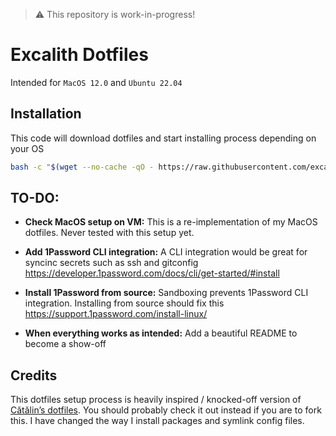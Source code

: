 > ⚠️ This repository is work-in-progress!

# Excalith Dotfiles
Intended for `MacOS 12.0` and `Ubuntu 22.04`

## Installation
This code will download dotfiles and start installing process depending on your OS
```bash
bash -c "$(wget --no-cache -qO - https://raw.githubusercontent.com/excalith/.dotfiles-new/main/scripts/setup.sh)"
```


## TO-DO:
- **Check MacOS setup on VM:** This is a re-implementation of my MacOS dotfiles. Never tested with this setup yet.

- **Add 1Password CLI integration:** A CLI integration would be great for syncinc secrets such as ssh and gitconfig https://developer.1password.com/docs/cli/get-started/#install

- **Install 1Password from source:** Sandboxing prevents 1Password CLI integration. Installing from source should fix this
https://support.1password.com/install-linux/

- **When everything works as intended:** Add a beautiful README to become a show-off


## Credits
This dotfiles setup process is heavily inspired / knocked-off version of [Cătălin’s dotfiles](https://github.com/alrra/dotfiles). You should probably check it out instead if you are to fork this. I have changed the way I install packages and symlink config files.
